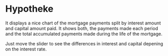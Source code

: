 Hypotheke
=========

It displays a nice chart of the mortgage payments split by interest amount and capital amount paid. 
It shows both, the payments made each period and the total accumulated payments made during the life 
of the mortgage.

Just move the slider to see the differences in interest and capital depening on the interest rate.

